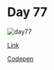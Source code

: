 # Day 77

![day77](https://user-images.githubusercontent.com/41617388/99493847-4fd25000-29b3-11eb-8b9d-1fdd7c9863cf.gif)

[Link](https://100dayscss.com/?dayIndex=76)

[Codepen](https://codepen.io/forbid403/pen/zYBXPPq)